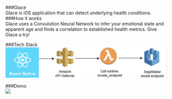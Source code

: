 ###Glace<br/>
Glace is iOS application that can detect underlying health conditions. <br/>
###How it works <br/>
Glace uses a Convulution Neural Network to infer your emotional state and apparent age and finds a correlation to established health metrics. Give Glace a try!

###Tech Stack <br/>
![](techstack.png)

###Demo <br/>
![](demo.gif)


